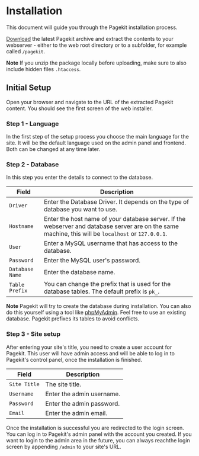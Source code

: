# Installation
<p class="uk-article-lead">This document will guide you through the Pagekit installation process.</p>

[Download](http://pagekit.com/api/download/latest) the latest Pagekit archive and extract the contents to your webserver - either to the web root directory or to a subfolder, for example called `/pagekit`.

**Note** If you unzip the package locally before uploading, make sure to also include hidden files `.htaccess`.

## Initial Setup
Open your browser and navigate to the URL of the extracted Pagekit content. You should see the first screen of the web installer.

### Step 1 - Language
In the first step of the setup process you choose the main language for the site. It will be the default language used on the admin panel and frontend. Both can be changed at any time later.

### Step 2 - Database
In this step you enter the details to connect to the database.

Field           | Description
--------------- | ---------------------------------------------------------------------------------------------------------------------------------------------------
`Driver`        | Enter the Database Driver. It depends on the type of database you want to use.
`Hostname`      | Enter the host name of your database server. If the webserver and database server are on the same machine, this will be `localhost` or `127.0.0.1`.
`User`          | Enter a MySQL username that has access to the database.
`Password`      | Enter the MySQL user's password.
`Database Name` | Enter the database name.
`Table Prefix`  | You can change the prefix that is used for the database tables. The default prefix is `pk_`.

**Note** Pagekit will try to create the database during installation. You can also do this yourself using a tool like [phpMyAdmin](http://http://www.phpmyadmin.net/). Feel free to use an existing database. Pagekit prefixes its tables to avoid conflicts.

### Step 3 - Site setup
After entering your site's title, you need to create a user account for Pagekit. This user will have admin access and will be able to log in to Pagekit's control panel, once the installation is finished.

Field        | Description
------------ | ------------------------
`Site Title` | The site title.
`Username`   | Enter the admin username.
`Password`   | Enter the admin password.
`Email`      | Enter the admin email.

Once the installation is successful you are redirected to the login screen. You can log in to Pagekit's admin panel with the account you created. If you want to login to the admin area in the future, you can always reachthe login screen by appending `/admin` to your site's URL.
